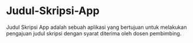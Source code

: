 # Judul-Skripsi-App
 Judul Skripsi App adalah sebuah aplikasi yang bertujuan untuk melakukan pengajuan judul skripsi dengan syarat diterima oleh dosen pembimbing.
